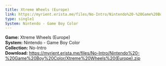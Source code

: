 ```yaml
---
title: Xtreme Wheels (Europe)
link: https://myrient.erista.me/files/No-Intro/Nintendo%20-%20Game%20Boy%20Color/Xtreme%20Wheels%20(Europe).zip
type: single1
System: Nintendo - Game Boy Color
---
```

<b>Game:</b> Xtreme Wheels (Europe)<br>
<b>System:</b> Nintendo - Game Boy Color<br>
<b>Collection:</b> No-Intro<br>
<b>Download:</b> https://myrient.erista.me/files/No-Intro/Nintendo%20-%20Game%20Boy%20Color/Xtreme%20Wheels%20(Europe).zip